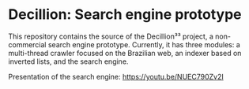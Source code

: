 # Decillion: Search engine prototype
This repository contains the source of the Decillion³³ project, a non-commercial search engine prototype. Currently, it has three modules: a multi-thread crawler focused on the Brazilian web, an indexer based on inverted lists, and the search engine.

Presentation of the search engine: https://youtu.be/NUEC790Zv2I
